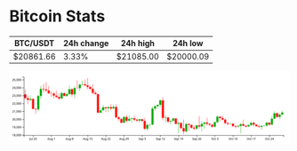 # Bitcoin Stats

BTC/USDT|24h change|24h high|24h low|
|---|---|---|---|
|$20861.66|3.33%|$21085.00|$20000.09|

<img src="./chart.svg">
